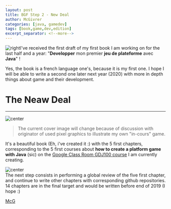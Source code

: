 ```yaml
---
layout: post
title: BGF Step 2 - New Deal
author: McGivrer
categories: [java, gamedev]
tags: [book,game,dev,edition]
excerpt_separator: <!--more-->
---
```

![right](https://lh3.googleusercontent.com/kkn97hDr55-79ziO-jgEXRA5xfaWRQgJaCp4ZVy5EWkcTm1Fe-842gxqVnJp-2wfhGB6Av62Om7ivQ=s120 "Cover")I've received the first draft of my first book I am working on for the last half and a year: "**Developper** mon premier **jeu de plateforme** avec **Java**" !

Yes, the book is a french language one's, because it is my first one. I hope I will be able to write a second one later next year (2020) with more in depth things about game and their development.

<!--more-->

# The Neaw Deal

----

<div class="imgcontainer">
    <img alt="center" 
        src="https://lh3.googleusercontent.com/hy93r4z2dkj9lxeRRs98RJ9oJd3ZLMPymcKQ3tDTUwjWbXLHhSmiK33w81JPslarVzZ7vReHqoS-3w=s550" 
        title="Développer mon premier jeu de plateforme avec Java"/>
</div>

> The current cover image will change because of discussion with originator of used pixel graphics to illustrate my own "in-cours" game.

It's a beautiful book (Eh, i've created it :) with the 5 first chapters, corresponding to the 5 first courses about **how to create a platform game with Java** (sic) on the [Google Class Room GDJ100 course](https://classroom.google.com/c/NzI2ODQ3NjU2MFpa)  I am currently creating.

<div class="imgcontainer">
    <img alt="center" 
        src="https://lh3.googleusercontent.com/8Sre6K5o5k6pd4hZj8Q55pZfjk0pnI1vvhLAnew4ib8al2W-YxjoAbirGZfPylG9B24N348ScJDWUg=s550"
        title="GDJ100 on Google Class Room service"/>
</div>
The next step consists in performing a global review of the five first chapter, and continue to write other chapters with corresponding github repositories.
14 chapters are in the final target and would be written before end of 2019 (I hope :)

[McG](mailto:contact@snapgames.fr?subject=Game%20Develoment%20Platform%20and%20the%20corresponding%20book "contact the author !")

<!--stackedit_data:
eyJoaXN0b3J5IjpbMTk0Mzc0NTc1MSwxNzk4Njg1MTAxLDgzMD
kwNzQ5NiwzNTYzOTEwMjUsLTc5ODQyOTQzNiwtMTcyMDA3ODk1
NCwxNjA3ODI2NDE4LDE2ODMzNjUzMDldfQ==
-->